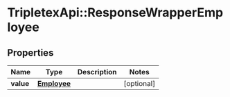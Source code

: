 # TripletexApi::ResponseWrapperEmployee

## Properties
Name | Type | Description | Notes
------------ | ------------- | ------------- | -------------
**value** | [**Employee**](Employee.md) |  | [optional] 


